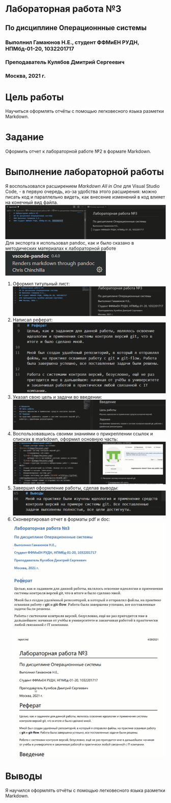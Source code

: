 # Лабораторная работа №3
## По дисциплине Операционнные системы
### Выполнил Гамаюнов Н.Е., студент ФФМиЕН РУДН, НПМбд-01-20, 1032201717
### Преподаватель Кулябов Дмитрий Сергеевич
### Москва, 2021 г.


# Цель работы
Научиться оформлять отчёты с помощью легковесного языка разметки Markdown.
# Задание
Оформить отчет к лабораторной работе №2 в формате Markdown.

# Выполнение лабораторной работы
Я воспользовался расширением *Markdown All in One* для Visual Studio Code, - в первую очередь, из-за удобства этого расширения: можно писать код и параллельно видеть, как внесение изменений в код влияет на конечный вид файла.
![pic1](image/pic1.png)
Для экспорта я использовал pandoc, как и было сказано в методических материалах к лабораторной работе
![pic2](image/pic2.png)
1. Оформил титульный лист:
   ![pic3](image/pic3.png)
2. Написал реферат:
   ![pic4](image/pic4.png)
3. Указал свою цель и задачи во введении:
   ![pic5](image/pic5.png)
4. Воспользовавшись своими знаниями о прикреплении ссылок и списках в markdown, оформил основную часть:
   ![pic6](image/pic6.png)
5. Завершил оформление работы, сделав выводы:
   ![pic7](image/pic7.png)
6. Сконвертировал отчет в форматы pdf и doc:
   ![pic8](image/pic8.png)
   ![pic9](image/pic9.png)
# Выводы
Я научился оформлять отчёты с помощью легковесного языка разметки Markdown.